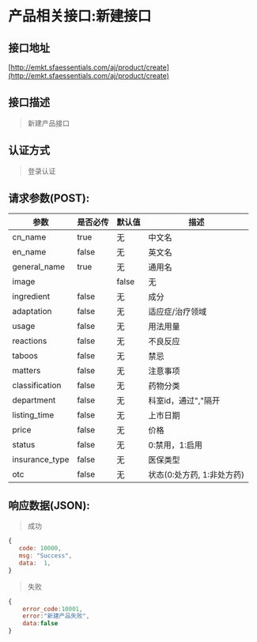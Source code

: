 # 产品相关接口:新建接口

## 接口地址

[http://emkt.sfaessentials.com/aj/product/create](http://emkt.sfaessentials.com/aj/product/create)

## 接口描述

> 新建产品接口

## 认证方式

> 登录认证

## 请求参数(POST):

| 参数 | 是否必传 | 默认值 |  描述 | 
| ---- | ----- | ----- | ----- | 
| cn_name | true | 无 | 中文名 | 
| en_name | false | 无  | 英文名 |
| general_name | true | 无 | 通用名 |
| image | | false | 无 | 产品图片地址 |
| ingredient | false | 无 | 成分 |
| adaptation | false | 无 | 适应症/治疗领域 |
| usage | false | 无 | 用法用量 |
| reactions | false | 无 | 不良反应 |
| taboos | false | 无 | 禁忌 |
| matters | false | 无 | 注意事项 |
| classification | false | 无 | 药物分类|
| department | false | 无 | 科室id，通过","隔开 | 
| listing_time | false | 无 | 上市日期 |
| price | false | 无 | 价格 |
| status | false | 无 | 0:禁用，1:启用 |
| insurance_type | false | 无 | 医保类型 |
| otc | false | 无 | 状态(0:处方药, 1:非处方药) |


## 响应数据(JSON):
> 成功

```javascript
{
   code: 10000,
   msg: "Success",
   data:  1,
}
```
> 失败 

```javascript
{
    error_code:10001,
    error:"新建产品失败",
    data:false
}
```